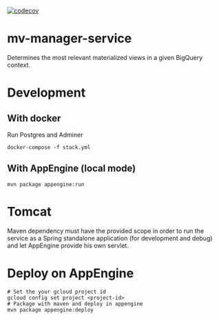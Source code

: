 [![codecov](https://codecov.io/gh/alwaysmartio/optimizer/branch/master/graph/badge.svg?token=QM96UTQZNZ)](https://codecov.io/gh/alwaysmartio/optimizer)

# mv-manager-service
Determines the most relevant materialized views in a given BigQuery context.

# Development
## With docker
Run Postgres and Adminer
```shell script
docker-compose -f stack.yml
```
## With AppEngine (local mode)
```shell script
mvn package appengine:run
```
# Tomcat
Maven dependency must have the provided scope in order to run the service as a Spring standalone application (for development and debug) and let AppEngine provide his own servlet.
# Deploy on AppEngine
```shell script
# Set the your gcloud project id
gcloud config set project <project-id>
# Package with maven and deploy in appengine
mvn package appengine:deploy
```

